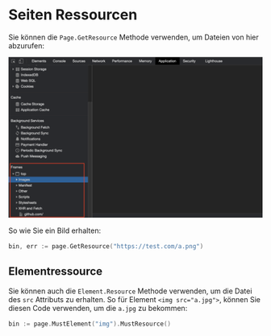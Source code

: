 # Seiten Ressourcen

Sie können die `Page.GetResource` Methode verwenden, um Dateien von hier abzurufen:

![seiten-Ressourcen](page-resources.png)

So wie Sie ein Bild erhalten:

```go
bin, err := page.GetResource("https://test.com/a.png")
```

## Elementressource

Sie können auch die `Element.Resource` Methode verwenden, um die Datei des `src` Attributs zu erhalten. So für Element `<img src="a.jpg">`, können Sie diesen Code verwenden, um die `a.jpg` zu bekommen:

```go
bin := page.MustElement("img").MustResource()
```
